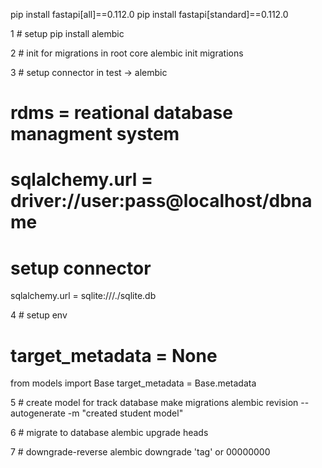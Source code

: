 pip install fastapi[all]==0.112.0
pip install fastapi[standard]==0.112.0

1 # setup 
pip install alembic

2 # init for migrations in root core
alembic init migrations

3 # setup connector in test -> alembic
# rdms = reational database  managment system
# sqlalchemy.url = driver://user:pass@localhost/dbname
# setup connector
sqlalchemy.url = sqlite:///./sqlite.db

4 # setup env 
# target_metadata = None
from models import Base
target_metadata = Base.metadata

5 # create model for track database make migrations
alembic revision --autogenerate -m "created student model"

6 # migrate to database
alembic upgrade heads

7 # downgrade-reverse
alembic downgrade 'tag' or 00000000

